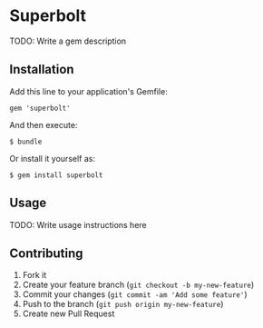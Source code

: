 # Superbolt

TODO: Write a gem description

## Installation

Add this line to your application's Gemfile:

    gem 'superbolt'

And then execute:

    $ bundle

Or install it yourself as:

    $ gem install superbolt

## Usage

TODO: Write usage instructions here

## Contributing

1. Fork it
2. Create your feature branch (`git checkout -b my-new-feature`)
3. Commit your changes (`git commit -am 'Add some feature'`)
4. Push to the branch (`git push origin my-new-feature`)
5. Create new Pull Request
